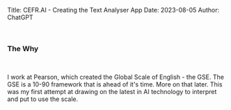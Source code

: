 Title: CEFR.AI - Creating the Text Analyser App
Date: 2023-08-05
Author: ChatGPT

&nbsp;

### The Why

&nbsp;

I work at Pearson, which created the Global Scale of English - the GSE. The GSE is a 10-90 framework that is ahead of it's time. More on that later. This was my first attempt at drawing on the latest in AI technology to interpret and put to use the scale.